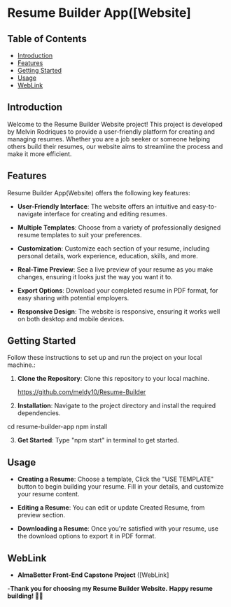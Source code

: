 # Resume Builder App([Website]

## Table of Contents

- [Introduction](#introduction)
- [Features](#features)
- [Getting Started](#getting-started)
- [Usage](#usage)
- [WebLink](#weblink)

## Introduction

Welcome to the Resume Builder Website project! This project is developed by Melvin Rodriques to provide a user-friendly platform for creating and managing resumes. Whether you are a job seeker or someone helping others build their resumes, our website aims to streamline the process and make it more efficient.

## Features

Resume Builder App(Website) offers the following key features:

- **User-Friendly Interface**: The website offers an intuitive and easy-to-navigate interface for creating and editing resumes.

- **Multiple Templates**: Choose from a variety of professionally designed resume templates to suit your preferences.

- **Customization**: Customize each section of your resume, including personal details, work experience, education, skills, and more.

- **Real-Time Preview**: See a live preview of your resume as you make changes, ensuring it looks just the way you want it to.
  
- **Export Options**: Download your completed resume in PDF format, for easy sharing with potential employers.

- **Responsive Design**: The website is responsive, ensuring it works well on both desktop and mobile devices.

## Getting Started

Follow these instructions to set up and run the project on your local machine.:

1. **Clone the Repository**: Clone this repository to your local machine.

    https://github.com/meldy10/Resume-Builder


2. **Installation**: Navigate to the project directory and install the required dependencies.

cd resume-builder-app
npm install

3. **Get Started**: Type "npm start" in terminal to get started.

   
## Usage

- **Creating a Resume**: Choose a template, Click the "USE TEMPLATE" button to begin building your resume. Fill in your details, and customize your resume content.

- **Editing a Resume**: You can edit or update Created Resume, from preview section.

- **Downloading a Resume**: Once you're satisfied with your resume, use the download options to export it in PDF format.


## WebLink

- **AlmaBetter Front-End Capstone Project** ([WebLink]

-**Thank you for choosing my Resume Builder Website.** 
**Happy resume building! 📄✨**
